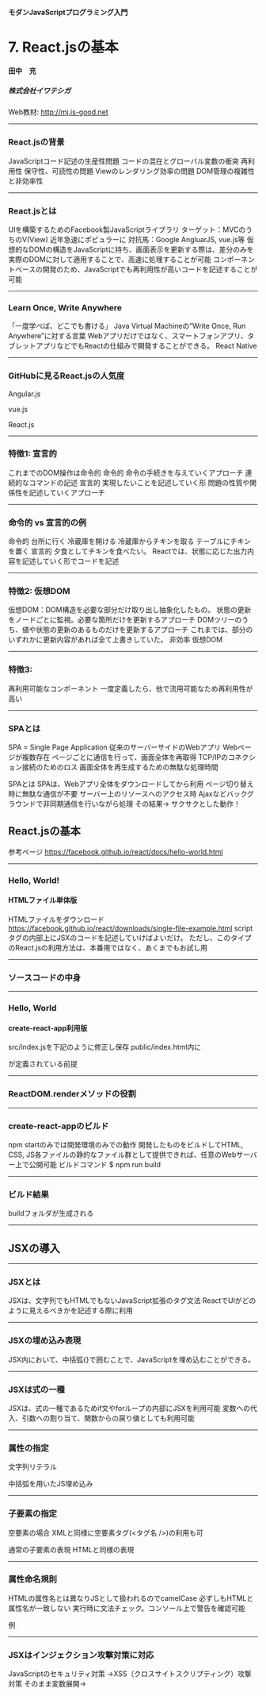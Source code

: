 #### モダンJavaScriptプログラミング入門
# 7. React.jsの基本
#### 田中　充
##### 株式会社イワテシガ

Web教材: http://mj.is-good.net

---
### React.jsの背景
JavaScriptコード記述の生産性問題
コードの混在とグローバル変数の衝突
再利用性
保守性、可読性の問題
Viewのレンダリング効率の問題
DOM管理の複雑性と非効率性

---
### React.jsとは
UIを構築するためのFacebook製JavaScriptライブラリ
ターゲット：MVCのうちのV(View)
近年急速にポピュラーに
対抗馬：Google AngluarJS, vue.js等
仮想的なDOMの構造をJavaScriptに持ち、画面表示を更新する際は、差分のみを実際のDOMに対して適用することで、高速に処理することが可能
コンポーネントベースの開発のため、JavaScriptでも再利用性が高いコードを記述することが可能

---
### Learn Once, Write Anywhere
「一度学べば、どこでも書ける」
 Java Virtual Machineの”Write Once, Run Anywhere”に対する言葉
Webアプリだけではなく、スマートフォンアプリ、タブレットアプリなどでもReactの仕組みで開発することができる。
 React Native

---
### GitHubに見るReact.jsの人気度
Angular.js

vue.js

React.js




---
### 特徴1: 宣言的
これまでのDOM操作は命令的
命令的
命令の手続きを与えていくアプローチ
連続的なコマンドの記述
宣言的
実現したいことを記述していく形
問題の性質や関係性を記述していくアプローチ

---
### 命令的 vs 宣言的の例
命令的
台所に行く
冷蔵庫を開ける
冷蔵庫からチキンを取る
テーブルにチキンを置く
宣言的
夕食としてチキンを食べたい。
Reactでは、状態に応じた出力内容を記述していく形でコードを記述

---
### 特徴2: 仮想DOM
仮想DOM：DOM構造を必要な部分だけ取り出し抽象化したもの。
状態の更新をノードごとに監視。必要な箇所だけを更新するアプローチ
DOMツリーのうち、値や状態の更新のあるものだけを更新するアプローチ
これまでは、部分のいずれかに更新内容があれば全て上書きしていた。
非効率
仮想DOM

---
### 特徴3:
再利用可能なコンポーネント
一度定義したら、他で流用可能なため再利用性が高い

---
### SPAとは
SPA = Single Page Application
従来のサーバーサイドのWebアプリ
Webページが複数存在
ページごとに通信を行って、画面全体を再取得
TCP/IPのコネクション接続のためのロス
画面全体を再生成するための無駄な処理時間

SPAとは
SPAは、Webアプリ全体をダウンロードしてから利用
ページ切り替え時に無駄な通信が不要
サーバー上のリソースへのアクセス時
Ajaxなどバックグラウンドで非同期通信を行いながら処理
その結果→ サクサクとした動作！

## React.jsの基本
参考ページ
https://facebook.github.io/react/docs/hello-world.html

---
### Hello, World!
#### HTMLファイル単体版
HTMLファイルをダウンロード https://facebook.github.io/react/downloads/single-file-example.html
scriptタグの内部上にJSXのコードを記述していけばよいだけ。
ただし、このタイプのReact.jsの利用方法は、本番用ではなく、あくまでもお試し用

---
### ソースコードの中身

---
### Hello, World
#### create-react-app利用版
src/index.jsを下記のように修正し保存
public/index.html内に<div id=“root”></div>が定義されている前提

---
### ReactDOM.renderメソッドの役割

---
### create-react-appのビルド
 npm startのみでは開発環境のみでの動作
開発したものをビルドしてHTML, CSS, JS各ファイルの静的なファイル群として提供できれば、任意のWebサーバー上で公開可能
ビルドコマンド
$ npm run build

---
### ビルド結果
buildフォルダが生成される

---
## JSXの導入

---
### JSXとは



JSXは、文字列でもHTMLでもないJavaScript拡張のタグ文法
ReactでUIがどのように見えるべきかを記述する際に利用



---
### JSXの埋め込み表現
JSX内において、中括弧{}で囲むことで、JavaScriptを埋め込むことができる。

---
### JSXは式の一種
JSXは、式の一種であるためif文やforループの内部にJSXを利用可能
変数への代入、引数への割り当て、関数からの戻り値としても利用可能

---
### 属性の指定
文字列リテラル



中括弧を用いたJS埋め込み

---
### 子要素の指定
空要素の場合
XMLと同様に空要素タグ(<タグ名 />)の利用も可


通常の子要素の表現
HTMLと同様の表現

---
### 属性命名規則
HTMLの属性名とは異なりJSとして扱われるのでcamelCase
必ずしもHTMLと属性名が一致しない
実行時に文法チェック。コンソール上で警告を確認可能


例

---
### JSXはインジェクション攻撃対策に対応
JavaScriptのセキュリティ対策
→XSS（クロスサイトスクリプティング）攻撃対策
そのまま変数展開→<script>タグが挿入されると実行され、不正な攻撃の恐れ
ReactDOMはデフォルトの場合、描画前にJSXに埋め込まれた値はエスケープ化
何もせずに攻撃回避可能

---
### JSXの変換ツール
変換ツールの例
 JSX → JavaScript
 https://babeljs.io/repl/

 HTML → JSX
 http://magic.reactjs.net/htmltojsx.htm

---
### JSXは内部的にオブジェクトを表す
JavaScriptに変換した場合の例
